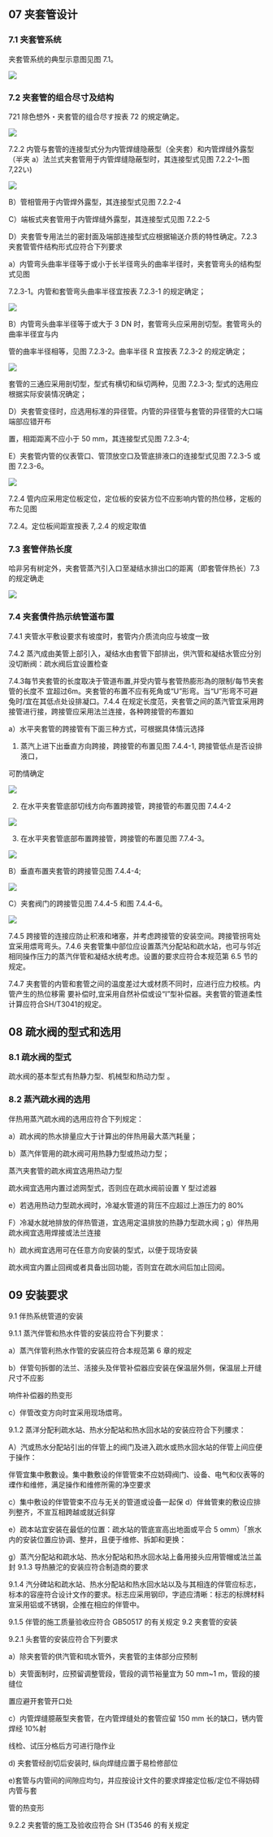 ## 07 夹套管设计 

### 7.1 夹套管系统

夹套管系统的典型示意图见图 7.1。

![](./res/2020021.png)

### 7.2 夹套管的组合尽寸及结构

721 除色想外・夹套管的组合尽す按表 72 的規定确定。

![](./res/2020022.png)

7.2.2 内管与套管的连接型式分为内管焊缝隐蔽型（全夹套）和内管焊缝外露型（半夹 a）法兰式夹套管用于内管焊缝隐蔽型时，其连接型式见图 7.2.2-1~图 7,22い)

![](./res/2020023.png)

B）管相管用于内管焊外露型，其连接型式见图 7.2.2-4

C）端板式夹套管用于内管焊缝外露型，其连接型式见图 7.2.2-5

D）夹套管专用法兰的密封面及端部连接型式应根据输送介质的特性确定。7.2.3 夹套管管件结构形式应符合下列要求

a）内管弯头曲率半径等于或小于长半径弯头的曲率半径时，夹套管弯头的结构型式见图

7.2.3-1。内管和套管弯头曲率半径宜按表 7.2.3-1 的规定确定；

![](./res/2020024.png)

B）内管弯头曲率半径等于或大于 3 DN 时，套管弯头应采用剖切型。套管弯头的曲率半径宜与内

管的曲率半径相等，见图 7.2.3-2。曲率半径 R 宜按表 7.2.3-2 的规定确定；

![](./res/2020025.png)

套管的三通应采用剖切型，型式有横切和纵切两种，见图 7.2.3-3; 型式的选用应根据实际安装情况确定；

D）夹套管变径时，应选用标准的异径管。内管的异径管与套管的异径管的大口端端部应错开布

置，相距距离不应小于 50 mm，其连接型式见图 7.2.3-4;

E）夹套管内管的仪表管口、管顶放空口及管底排液口的连接型式见图 7.2.3-5 或图 7.2.3-6。

![](./res/2020026.png)

7.2.4 管内应采用定位板定位，定位板的安装方位不应影响内管的热位移，定板的布た见图

7.2.4。定位板间距宣按表 7,.2.4 的规定取值

### 7.3 套管伴热长度

哈非另有树定外，夹套管蒸汽引入口至凝结水排出口的距离（即套管伴热长）7.3 的规定确走

![](./res/2020027.png)

### 7.4 夹套債件热示统管道布置

7.4.1 夹管水平敷设要求有坡度时，套管内介质流向应与坡度一致

7.4.2 蒸汽成由美管上部引入，凝结水由套管下部排出，供汽管和凝结水管应分別没切断阀：疏水阀后宜设置检查

7.4.3每节夹套管的长度取决于管道布置,并受内管与套管热膨形為的限制/每节夹套管的长度不 宜超过6m。夹套管的布置不应有死角或“U”形弯。当“U”形弯不可避兔时/宜在其低点处设排凝口。7.4.4 在规定长度范，夹套管之间的蒸汽管宜采用跨接管进行接，跨接管应采用法兰连接，各种跨接管的布置如

a）水平夹套管的跨接管有下面三种方式，可根据具体情沅选择

1) 蒸汽上进下出垂直方向跨接，跨接管的布置见图 7.4.4-1, 跨接管低点是否设排液口，

可酌情确定

![](./res/2020028.png)

2) 在水平夹套管底部切线方向布置跨接管，跨接管的布置见图 7.4.4-2

![](./res/2020029.png)

3) 在水平夹套管底部布置跨接管，跨接管的布置见图 7.7.4-3。

![](./res/2020030.png)

B）垂直布置夹套管的跨接管见图 7.4.4-4;

![](./res/2020031.png)

C）夹套阀门的跨接管见图 7.4.4-5 和图 7.4.4-6。

![](./res/2020032.png)

7.4.5 跨接管的连接应防止积液和堵塞，并考虑跨接管的安装空间。跨接管拐弯处宜采用煨弯弯头。7.4.6 夹套管集中部位应设置蒸汽分配站和疏水站，也可与邻近相同操作压力的蒸汽伴管和凝结水统考虑。设置的要求应符合本规范第 6.5 节的规定。

7.4.7 夹套管的内管和套管之间的温度差过大或材质不同时，应进行应力校核。内管产生的热位移需 要补偿时,宜采用自然补偿或设“I”型补偿器。夹套管的管道柔性计算应符合SH/T3041的规定。

## 08 疏水阀的型式和选用

### 8.1 疏水阀的型式

疏水阀的基本型式有热静力型、机械型和热动力型 。

### 8.2 蒸汽疏水阀的选用

伴热用蒸汽疏水阀的选用应符合下列规定：

a）疏水阀的热水排量应大于计算出的伴热用最大蒸汽耗量；

b）蒸汽伴管用的疏水阀可用热静力型或热动力型；

蒸汽夹套管的疏水阀宜选用热动力型

疏水阀宜选用内置过滤网型式，否则应在疏水阀前设置 Y 型过滤器

e）若选用热动力型疏水阀时，冷凝水管道的背压不应超过上游压力的 80%

F）冷凝水就地排放的伴热管道，宜选用定温排放的热静力型疏水阀；g）伴热用疏水阀宜选用焊接或法兰连接

h）疏水阀宜选用可在任意方向安装的型式，以便于现场安装

疏水阀宜内置止回阀或者具备出回功能，否则宜在疏水间后加止回阅。

## 09 安装要求

9.1 伴热系统管道的安装

9.1.1 蒸汽伴管和热水件管的安装应符合下列要求：

a）蒸汽伴管利热水作管的安装应符合本规范第 6 章的规定

b）伴管句拆御的法兰、活接头及伴管补偿器应安装在保温层外侧，保温层上开缝尺寸不应影

响件补偿器的热变形

c）伴管改变方向时宜采用现场煨弯。

9.1.2 蒸洋分配利疏水站、热水分配站和热水回水站的安装应符合下列腰求：

A）汽或热水分配站引出的伴管上的阀门及进入疏水或热水回水站的伴管上间应便于操作：

伴管宜集中敷數设。集中數敷设的伴管管束不应妨碍阀门、设备、电气和仪表等的瑮作和维修，满足操作和维修所需的净空要求

c）集中敷设的伴管管束不应与无关的管道或设备一起保 d）伴耸管東的敷设应排列整齐，不宣互相跨越或就近斜穿

e）疏本站宜安装在最低的位置：疏水站的管底宣高出地面或平合 5 omm）「旅水内的安装位置应协调、整并，且便于维修、拆卸和更换：

g）蒸汽分配站和疏水站、热水分配站和热水回水站上备用接头应用管帽或法兰盖封 9.1.3 导热腋沱的安装应符合制造商的要求

9.1.4 汽分碑站和疏水站、热水分配站和热水回水站以及与其相连的伴管应标志，标本的容座符合设计文作的要求。标志应采用钢印，字迹应清晰：标志的标牌材料宣采用铝或不锈钢，企推在相应的伴管中。

9.1.5 伴管的施工质量验收应符合 GB50517 的有关规定 9.2 夹套管的安装

9.2.1 头套管的安装应符合下列要求

a）除夹套管的供汽管和琉水管外，夹套管的主体部分应预制

b）夹管面制时，应预留调整管段，管段的调节裕量宜为 50 mm~1 m，管段的接缝位

置应避开套管开口处

c）内管焊缝臆蔽型夹套管，在内管焊缝处的套管应留 150 mm 长的缺口，锈内管焊经 10%射

线检、试压分格后方可进行隐作业

d) 夹套管经剖切后安装时, 纵向焊缝应置于易检修部位

e)套管与内管间的间隙应均匀，并应按设计文件的要求焊接定位板/定位不得妨碍内管与套

管的热变形

9.2.2 夹套管的施工及验收应符合 SH (T3546 的有关规定
